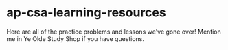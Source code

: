 # ap-csa-learning-resources

Here are all of the practice problems and lessons we've gone over! Mention me in Ye Olde Study Shop if you have questions.
